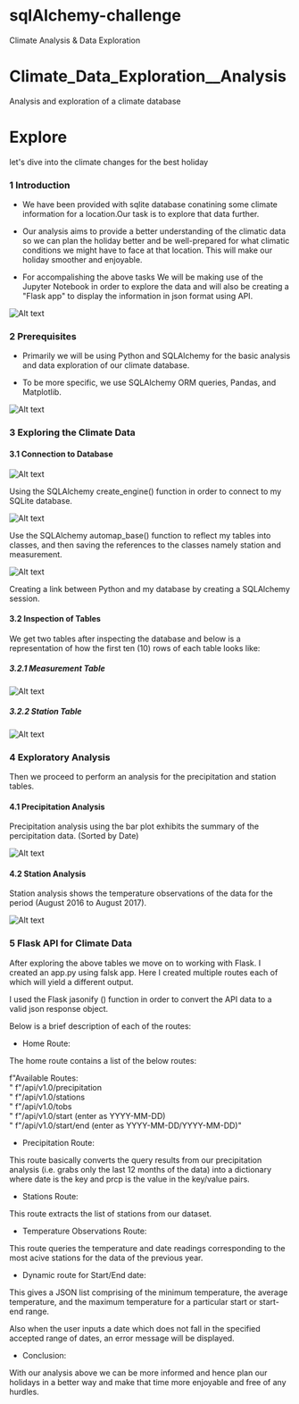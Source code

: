 # sqlAlchemy-challenge
 Climate Analysis & Data Exploration
# Climate_Data_Exploration__Analysis
 Analysis and exploration of a climate database

# Explore
let's dive into the climate changes for the best holiday


### 1 Introduction 


- We have been provided with sqlite database conatining some climate information for a location.Our task is to explore that data further.

- Our analysis aims to provide a better understanding of the climatic data so we can plan the holiday better and be well-prepared for what climatic conditions we might have to face at that location. This will make our holiday smoother and enjoyable.

- For accompalishing the above tasks We will be making use of the Jupyter Notebook in order to explore the data and will also be creating a "Flask app" to display the information in json format using API.


![Alt text](images/1_flask.webp)



### 2 Prerequisites

-  Primarily we will be using Python and SQLAlchemy for the basic analysis and data exploration of our climate database.

-  To be more specific, we use SQLAlchemy ORM queries, Pandas, and Matplotlib.


![Alt text](images/2_sqlalchemy.png)



### 3 Exploring the Climate Data

#### 3.1 Connection to Database


![Alt text](images/3_libraries.png)


Using the SQLAlchemy create_engine() function in order to connect to my SQLite database.


![Alt text](images/4_engine.png)


Use the SQLAlchemy automap_base() function to reflect my tables into classes, and then saving the references to the classes namely station and measurement.


![Alt text](images/5_session.png)


Creating a link between Python and my database by creating a SQLAlchemy session.


#### 3.2 Inspection of Tables

We get two tables after inspecting the database and below is a representation of how the first ten (10) rows of each table looks like:

##### 3.2.1 Measurement Table


![Alt text](images/6_measurement.png)


##### 3.2.2 Station Table


![Alt text](images/7_station.png)


### 4 Exploratory Analysis


Then we proceed to perform an analysis for the precipitation and station tables.


#### 4.1 Precipitation Analysis

Precipitation analysis using the bar plot exhibits the summary of the percipitation data. (Sorted by Date)



![Alt text](images/8_percipitation.png)



#### 4.2 Station Analysis


Station analysis shows the temperature observations of the data for the period (August 2016 to August 2017). 


![Alt text](images/9_tobs.png)



### 5 Flask API for Climate Data

After exploring the above tables we move on to working with Flask. I created an app.py using falsk app. Here I created multiple routes each of which will yield a different output.

I used the Flask jasonify () function in order to convert the API data to a valid json response object.

Below is a brief description of each of the routes:


- Home Route:

The home route contains a list of the below routes:

f"Available Routes:<br/>"
        f"/api/v1.0/precipitation<br/>"
        f"/api/v1.0/stations<br/>"
        f"/api/v1.0/tobs<br/>"
        f"/api/v1.0/start (enter as YYYY-MM-DD)<br/>"
        f"/api/v1.0/start/end (enter as YYYY-MM-DD/YYYY-MM-DD)"


- Precipitation Route:

This route basically converts the query results from our precipitation analysis (i.e. grabs only the last 12 months of the data) into a dictionary where date is the key and prcp is the value in the key/value pairs.


- Stations Route:

This route extracts the list of stations from our dataset.

- Temperature Observations Route:

This route queries the temperature and date readings corresponding to the most acive stations for the data of the previous year.

- Dynamic route for Start/End date:

This gives a JSON list comprising of the minimum temperature, the average temperature, and the maximum temperature for a particular start or start-end range.

Also when the user inputs a date which does not fall in the specified accepted range of dates, an error message will be displayed.


- Conclusion:

With our analysis above we can be more informed and hence plan our holidays in a better way and make that time more enjoyable and free of any hurdles.













